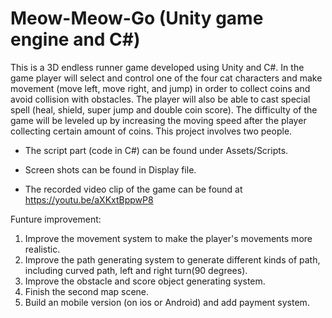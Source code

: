 # Meow-Meow-Go (Unity game engine and C#)
This is a 3D endless runner game developed using Unity and C#. In the game player will select and control one of the four cat characters and make movement (move left, move right, and jump) in order to collect coins and avoid collision with obstacles. The player will also be able to cast special spell (heal, shield, super jump and double coin score). The difficulty of the game will be leveled up by increasing the moving speed after the player collecting certain amount of coins. This project involves two people.

- The script part (code in C#) can be found under Assets/Scripts.

- Screen shots can be found in Display file.

- The recorded video clip of the game can be found at https://youtu.be/aXKxtBppwP8

Funture improvement:

1. Improve the movement system to make the player's movements more realistic.
2. Improve the path generating system to generate different kinds of path, including curved path, left and right turn(90 degrees).
3. Improve the obstacle and score object generating system.
4. Finish the second map scene.
5. Build an mobile version (on ios or Android) and add payment system.

